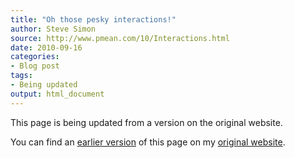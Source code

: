 ```yaml
---
title: "Oh those pesky interactions!"
author: Steve Simon
source: http://www.pmean.com/10/Interactions.html
date: 2010-09-16
categories:
- Blog post
tags:
- Being updated
output: html_document
---
```


This page is being updated from a version on the original website.

<!---More--->

You can find an [earlier version][sim1] of this page on my [original website][sim2].

[sim1]: http://www.pmean.com/10/Interactions.html
[sim2]: http://www.pmean.com/original_site.html
